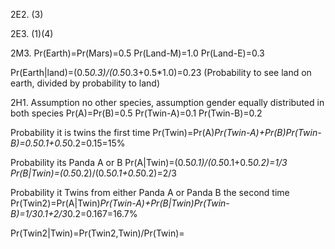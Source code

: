 2E2. 
(3)

2E3. 
(1)(4)

2M3.
Pr(Earth)=Pr(Mars)=0.5
Pr(Land-M)=1.0
Pr(Land-E)=0.3

Pr(Earth|land)=(0.5*0.3)/(0.5*0.3+0.5*1.0)=0.23
(Probability to see land on earth, divided by probability to land)

2H1. 
Assumption no other species, assumption gender equally distributed in both species
Pr(A)=Pr(B)=0.5
Pr(Twin-A)=0.1
Pr(Twin-B)=0.2

Probability it is twins the first time
Pr(Twin)=Pr(A)*Pr(Twin-A)+Pr(B)*Pr(Twin-B)=0.5*0.1+0.5*0.2=0.15=15%

Probability its Panda A or B
Pr(A|Twin)=(0.5*0.1)/(0.5*0.1+0.5*0.2)=1/3
Pr(B|Twin)=(0.5*0.2)/(0.5*0.1+0.5*0.2)=2/3

Probability it Twins from either Panda A or Panda B the second time
Pr(Twin2)=Pr(A|Twin)*Pr(Twin-A)+Pr(B|Twin)*Pr(Twin-B)=1/3*0.1+2/3*0.2=0.167=16.7%


Pr(Twin2|Twin)=Pr(Twin2,Twin)/Pr(Twin)=